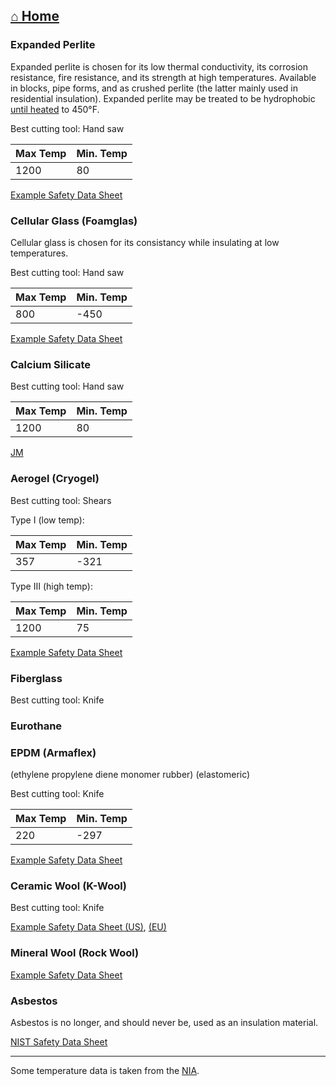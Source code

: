  [⌂ Home](README.md)
 ----------

### Expanded Perlite

Expanded perlite is chosen for its low thermal conductivity, its corrosion resistance, fire resistance, and its strength at high temperatures. Available in blocks, pipe forms, and as crushed perlite (the latter mainly used in residential insulation). Expanded perlite may be treated to be hydrophobic [until heated](https://www.jm.com/en/blog/2017/july/understanding-the-performance-differences-between-expanded-perlite-and-calcium-silicate/) to 450°F.

Best cutting tool: Hand saw

|Max Temp|Min. Temp
|---|---|
|1200|80|

[Example Safety Data Sheet](https://www.jm.com/content/dam/jm/global/en/MSDS/200000001880_US_EN.pdf)

### Cellular Glass (Foamglas)

Cellular glass is chosen for its consistancy while insulating at low temperatures.

Best cutting tool: Hand saw

|Max Temp|Min. Temp|
|---|---|
|800|-450|

[Example Safety Data Sheet](https://amityinsulation.com/wp-content/uploads/2023/11/CellularGlassProthermInsulation-SDSSep23B2019.pdf)

### Calcium Silicate

Best cutting tool: Hand saw

|Max Temp|Min. Temp|
|---|---|
|1200|80|

[JM](https://www.jm.com/en/industrial-insulation/calcium-silicate/)

### Aerogel (Cryogel)

Best cutting tool: Shears

Type I (low temp):

|Max Temp|Min. Temp|
|---|---|
|357|-321|

Type III (high temp):

|Max Temp|Min. Temp|
|---|---|
|1200|75|

[Example Safety Data Sheet](https://www.aerogel.com/wp-content/uploads/2021/06/Cryogel-Z-US-SDS-03.15.2024.pdf)

### Fiberglass

Best cutting tool: Knife

### Eurothane

### EPDM (Armaflex)

(ethylene propylene diene monomer rubber) (elastomeric)

Best cutting tool: Knife

|Max Temp|Min. Temp
|---|---|
|220|-297|

[Example Safety Data Sheet](https://www.armacell.com/sites/default/files/2025/06/18/ArmaFlex%20UT%20-%20Safety%20Datasheet%20-%20en-US.pdf)

### Ceramic Wool (K-Wool)

Best cutting tool: Knife

[Example Safety Data Sheet (US)](https://www.sealproweb.com/sds/K-Wool.pdf),  [(EU)](https://www.morganthermalceramics.com/media/nrzjps54/202-eu-english.pdf)

### Mineral Wool (Rock Wool)

[Example Safety Data Sheet](https://www.jm.com/content/dam/jm/global/en/MSDS/200000002057_US_EN.pdf)

### Asbestos

Asbestos is no longer, and should never be, used as an insulation material.

[NIST Safety Data Sheet](https://tsapps.nist.gov/srmext/msds/8044-MSDS.pdf)

-----

Some temperature data is taken from the [NIA](https://insulation.org/wp-content/uploads/2019/04/NIA-Spec-Chart-Sept-2021.Approved.pdf).